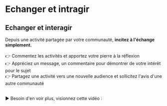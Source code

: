 # Echanger et intragir

## Echanger et interagir

Depuis une activité partagée par votre communauté, **incitez à l'échange simplement.**\
\
👉 Commentez les activités et apportez votre pierre à la réflexion\
👉 Appréciez un message, un commentaire pour démontrer de votre intérêt pour le sujet\
👉 Partagez une activité vers une nouvelle audience et sollicitez l'avis d'une autre communauté

\
▶ Besoin d'en voir plus, visionnez cette vidéo :&#x20;
